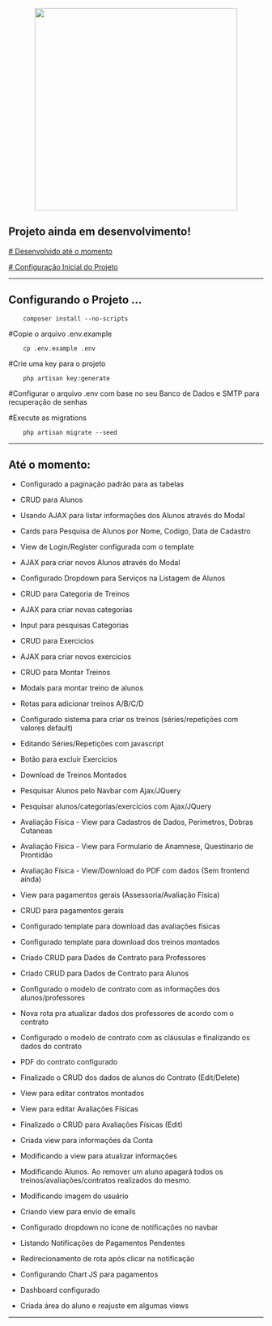 <p align="center"><a href="https://laravel.com" target="_blank"><img src="https://raw.githubusercontent.com/laravel/art/master/logo-lockup/5%20SVG/2%20CMYK/1%20Full%20Color/laravel-logolockup-cmyk-red.svg" width="400"></a></p>

## Projeto ainda em desenvolvimento!

<p><a href="#desenvolvido"># Desenvolvido até o momento</a></p>
<p><a href="#config"># Configuração Inicial do Projeto</a></p>

<hr>
<p id="config">

## Configurando o Projeto ...
 
        composer install --no-scripts
     
#Copie o arquivo .env.example

        cp .env.example .env

#Crie uma key para o projeto

        php artisan key:generate

#Configurar o arquivo .env com base no seu Banco de Dados e SMTP para recuperação de senhas 

#Execute as migrations

        php artisan migrate --seed

</p> 
<hr>
<p id="desenvolvido">

## Até o momento:

* Configurado a paginação padrão para as tabelas

* CRUD para Alunos
* Usando AJAX para listar informações dos Alunos através do Modal
* Cards para Pesquisa de Alunos por Nome, Codigo, Data de Cadastro
* View de Login/Register configurada com o template
* AJAX para criar novos Alunos através do Modal 
* Configurado Dropdown para Serviços na Listagem de Alunos

* CRUD para Categoria de Treinos
* AJAX para criar novas categorias
* Input para pesquisas Categorias

* CRUD para Exercicios
* AJAX para criar novos exercicios

* CRUD para Montar Treinos
* Modals para montar treino de alunos
* Rotas para adicionar treinos A/B/C/D
* Configurado sistema para criar os treinos (séries/repetições com valores default)
* Editando Séries/Repetições com javascript
* Botão para excluir Exercicios

* Download de Treinos Montados
* Pesquisar Alunos pelo Navbar com Ajax/JQuery
* Pesquisar alunos/categorias/exercícios com Ajax/JQuery 

* Avaliação Física - View para Cadastros de Dados, Perímetros, Dobras Cutaneas 
* Avaliação Física - View para Formulario de Anamnese, Questinario de Prontidão
* Avaliação Física - View/Download do PDF com dados (Sem frontend ainda)

* View para pagamentos gerais (Assessoria/Avaliação Física)
* CRUD para pagamentos gerais

* Configurado template para download das avaliações físicas
* Configurado template para download dos treinos montados

* Criado CRUD para Dados de Contrato para Professores
* Criado CRUD para Dados de Contrato para Alunos
* Configurado o modelo de contrato com as informações dos alunos/professores
* Nova rota pra atualizar dados dos professores de acordo com o contrato
* Configurado o modelo de contrato com as cláusulas e finalizando os dados do contrato
* PDF do contrato configurado
* Finalizado o CRUD dos dados de alunos do Contrato (Edit/Delete)
* View para editar contratos montados
* View para editar Avaliações Físicas
* Finalizado o CRUD para Avaliações Físicas (Edit)

* Criada view para informações da Conta
* Modificando a view para atualizar informações

* Modificando Alunos. Ao remover um aluno apagará todos os treinos/avaliações/contratos realizados do mesmo.

* Modificando imagem do usuário

* Criando view para envio de emails

* Configurado dropdown no ícone de notificações no navbar
* Listando Notificações de Pagamentos Pendentes
* Redirecionamento de rota após clicar na notificação

* Configurando Chart JS para pagamentos

* Dashboard configurado
* Criada área do aluno e reajuste em algumas views

</p>
     
<hr>


